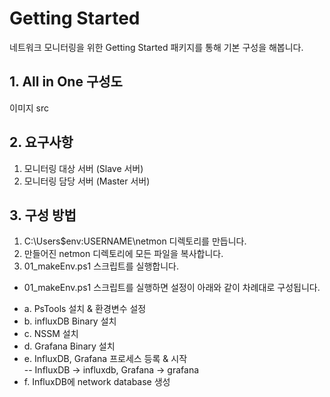 # Getting Started

네트워크 모니터링을 위한 Getting Started 패키지를 통해 기본 구성을 해봅니다.

## 1. All in One 구성도
이미지 src

## 2. 요구사항
1. 모니터링 대상 서버 (Slave 서버)
2. 모니터링 담당 서버 (Master 서버)

## 3. 구성 방법
1. C:\Users\$env:USERNAME\netmon 디렉토리를 만듭니다.
2. 만들어진 netmon 디렉토리에 모든 파일을 복사합니다.
3. 01_makeEnv.ps1 스크립트를 실행합니다.
+ 01_makeEnv.ps1 스크립트를 실행하면 설정이 아래와 같이 차례대로 구성됩니다.
- a. PsTools 설치 & 환경변수 설정
- b. influxDB Binary 설치
- c. NSSM 설치
- d. Grafana Binary 설치
- e. InfluxDB, Grafana 프로세스 등록 & 시작 <br>
-- InfluxDB -> influxdb, Grafana -> grafana
- f. InfluxDB에 network database 생성
